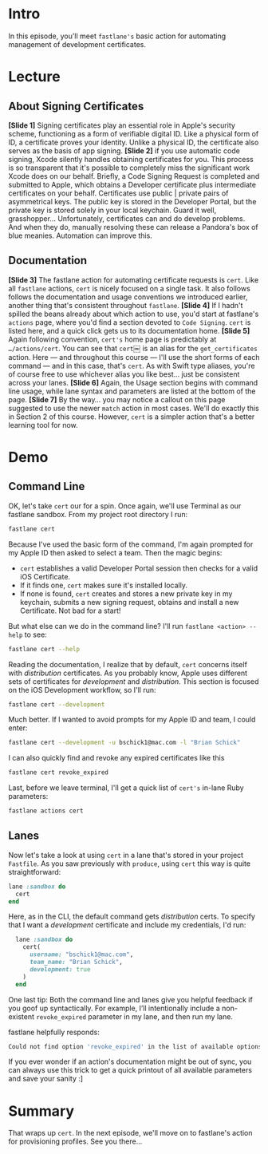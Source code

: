 # Intro
In this episode, you'll meet `fastlane's` basic action for automating management of development certificates.
# Lecture
## About Signing Certificates
**[Slide 1]** 
Signing certificates play an essential role in Apple's security scheme, functioning as a form of verifiable digital ID. Like a physical form of ID, a certificate proves your identity. Unlike a physical ID, the certificate also serves as the basis of app signing. 
**[Slide 2]**
if you use automatic code signing, Xcode silently handles obtaining certificates for you. This process is so transparent that it's possible to completely miss the significant work Xcode does on our behalf. 
Briefly, a Code Signing Request is completed and submitted to Apple, which obtains a Developer certificate plus intermediate certificates on your behalf. Certificates use public | private pairs of asymmetrical keys. The public key is stored in the Developer Portal, but the private key is stored solely in your local keychain. Guard it well, grasshopper…
Unfortunately, certificates can and do develop problems. And when they do, manually resolving these can release a Pandora's box of blue meanies. Automation can improve this.
## Documentation
**[Slide 3]**
The fastlane action for automating certificate requests is `cert`.
Like all `fastlane` actions, `cert` is nicely focused on a single task. It also follows follows the documentation and usage conventions we introduced earlier, another thing that's consistent throughout `fastlane`.
**[Slide 4]**
If I hadn't spilled the beans already about which action to use, you'd start at fastlane's `actions` page, where you'd find a section devoted to `Code Signing`. `cert` is listed here, and a quick click gets us to its documentation home.
**[Slide 5]** 
Again following convention, `cert's` home page is predictably at `…/actions/cert`. You can see that `cert`￼ is an alias for the `get_certificates` action. Here — and throughout this course — I'll use the short forms of each command — and in this case, that's `cert`. As with Swift type aliases, you're of course free to use whichever alias you like best… just be consistent across your lanes.
**[Slide 6]**
Again, the Usage section begins with command line usage, while lane syntax and parameters are listed at the bottom of the page. 
**[Slide 7]** 
By the way… you may notice a callout on this page suggested to use the newer `match` action in most cases. We'll do exactly this in Section 2 of this course. However, `cert` is a simpler action that's a better learning tool for now.
# Demo
## Command Line
OK, let's take `cert` our for a spin. Once again, we'll use Terminal as our fastlane sandbox.
From my project root directory I run:
```bash
fastlane cert
```
Because I've used the basic form of the command, I'm again prompted for my Apple ID then asked to select a team. Then the magic begins:
- `cert` establishes a valid Developer Portal session then checks for a valid iOS Certificate.
- If it finds one, `cert` makes sure it's installed locally.
- If none is found, `cert`  creates and stores a new private key in my keychain, submits a new signing request, obtains and install a new Certificate. 
Not bad for a start!

But what else can we do in the command line? I'll run `fastlane <action> --help` to see:
```bash
fastlane cert --help
```
Reading the documentation, I realize that by default, `cert` concerns itself with *distribution* certificates. As you probably know, Apple uses different sets of certificates for *development* and *distribution*. This section is focused on the iOS Development workflow, so I'll run:
```bash
fastlane cert --development
```
Much better. 
If I wanted to avoid prompts for my Apple ID and team, I could enter:
```bash
fastlane cert --development -u bschick1@mac.com -l "Brian Schick"
```


I can also quickly find and revoke any expired certificates like this
```bash
fastlane cert revoke_expired
```
Last, before we leave terminal, I'll get a quick list of `cert's` in-lane Ruby parameters:
```bash
fastlane actions cert
```


## Lanes
Now let's take a look at using `cert` in a lane that's stored in your project `Fastfile`. As you saw previously with `produce`, using `cert` this way is quite straightforward:
```ruby
lane :sandbox do
  cert
end
```
Here, as in the CLI, the default command gets *distribution* certs. To specify that I want a *development* certificate and include my credentials, I'd run:
```ruby
  lane :sandbox do
    cert(
      username: "bschick1@mac.com",
      team_name: "Brian Schick",
      development: true
    )
  end 
```

One last tip: Both the command line and lanes give you helpful feedback if you goof up syntactically. For example, I’ll intentionally include a non-existent `revoke_expired` parameter in my lane, 
and then run my lane.

fastlane helpfully responds:
```bash
Could not find option 'revoke_expired' in the list of available options: development, force, username, team_id, team_name, filename, output_path, keychain_path, keychain_password, platform
```
If you ever wonder if an action's documentation might be out of sync, you can always use this trick to get a quick printout of all available parameters and save your sanity :]
# Summary
That wraps up `cert`. In the next episode, we'll move on to fastlane's action for provisioning profiles. See you there…